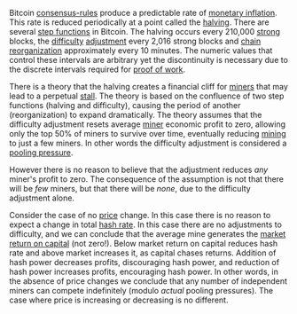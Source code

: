 Bitcoin [consensus-rules](Glossary#consensus-rules) produce a predictable rate of [monetary inflation](Glossary#inflation). This rate is reduced periodically at a point called the [halving](Glossary#halving). There are several [step functions](https://en.wikipedia.org/wiki/Step_function) in Bitcoin. The halving occurs every 210,000 [strong](Glossary#strong) blocks, the [difficulty](Glossary#difficulty) [adjustment](Glossary#adjustment) every 2,016 strong blocks and [chain](Glossary#chain) [reorganization](Glossary#reorganization) approximately every 10 minutes. The numeric values that control these intervals are arbitrary yet the discontinuity is necessary due to the discrete intervals required for [proof of work](Glossary#proof).

There is a theory that the halving creates a financial cliff for [miners](Glossary#miner) that may lead to a perpetual [stall](Glossary#stall). The theory is based on the confluence of two step functions (halving and difficulty), causing the period of another (reorganization) to expand dramatically. The theory assumes that the difficulty adjustment resets average [miner](Glossary#miner) economic profit to zero, allowing only the top 50% of miners to survive over time, eventually reducing [mining](Glossary#mine) to just a few miners. In other words the difficulty adjustment is considered a [pooling pressure](Pooling-Pressure-Risk).

However there is no reason to believe that the adjustment reduces *any* miner's profit to zero. The consequence of the assumption is not that there will be *few* miners, but that there will be *none*, due to the difficulty adjustment alone.

Consider the case of no [price](Glossary#price) change. In this case there is no reason to expect a change in total [hash rate](Glossary#hash-rate). In this case there are no adjustments to difficulty, and we can conclude that the average mine generates the [market](Glossary#market) [return on capital](Glossary#interest) (not zero!). Below market return on capital reduces hash rate and above market increases it, as capital chases returns. Addition of hash power decreases profits, discouraging hash power, and reduction of hash power increases profits, encouraging hash power. In other words, in the absence of price changes we conclude that any number of independent miners can compete indefinitely (modulo *actual* pooling pressures). The case where price is increasing or decreasing is no different.

